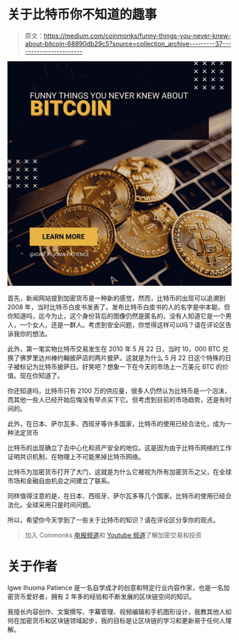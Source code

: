 # 关于比特币你不知道的趣事

> 原文：<https://medium.com/coinmonks/funny-things-you-never-knew-about-bitcoin-68890db29c5?source=collection_archive---------37----------------------->

![](img/ec416eb4a5b0e1122c7d7abe60f0cbf9.png)

首先，新闻网站提到加密货币是一种新的感觉，然而，比特币的出现可以追溯到 2008 年，当时比特币白皮书发表了。发布比特币白皮书的人的名字是中本聪，但你知道吗，迄今为止，这个身份背后的图像仍然是匿名的，没有人知道它是一个男人，一个女人，还是一群人。考虑到安全问题，你觉得这样可以吗？请在评论区告诉我你的想法。

此外，第一笔实物比特币交易发生在 2010 年 5 月 22 日，当时 10，000 BTC 兑换了佛罗里达州棒约翰披萨店的两片披萨。这就是为什么 5 月 22 日这个特殊的日子被标记为比特币披萨日。好笑吧？想象一下在今天的市场上一万美元 BTC 的价值。现在你知道了。

你还知道吗，比特币只有 2100 万的供应量，很多人仍然认为比特币是一个泡沫，而其他一些人已经开始后悔没有早点买下它。但考虑到目前的市场趋势，还是有时间的。

此外，在日本、萨尔瓦多、西班牙等许多国家，比特币的使用已经合法化，成为一种法定货币

比特币的出现确立了去中心化和资产安全的地位。这是因为由于比特币网络的工作证明共识机制，在物理上不可能黑掉比特币网络。

比特币为加密货币打开了大门，这就是为什么它被视为所有加密货币之父，在全球市场和金融自由机会之间建立了联系。

同样值得注意的是，在日本、西班牙、萨尔瓦多等几个国家，比特币的使用已经合法化。全球采用只是时间问题。

所以，希望你今天学到了一些关于比特币的知识？请在评论区分享你的观点。

> 加入 Coinmonks [电报频道](https://t.me/coincodecap)和 [Youtube 频道](https://www.youtube.com/c/coinmonks/videos)了解加密交易和投资

# 关于作者

Igwe Ihuoma Patience 是一名自学成才的创意和特定行业内容作家，也是一名加密货币爱好者，拥有 2 年多的经验和不断发展的区块链空间的知识。

我擅长内容创作、文案撰写、字幕管理、视频编辑和手机图形设计，我教其他人如何在加密货币和区块链领域起步，我的目标是让区块链的学习和更新易于任何人理解。